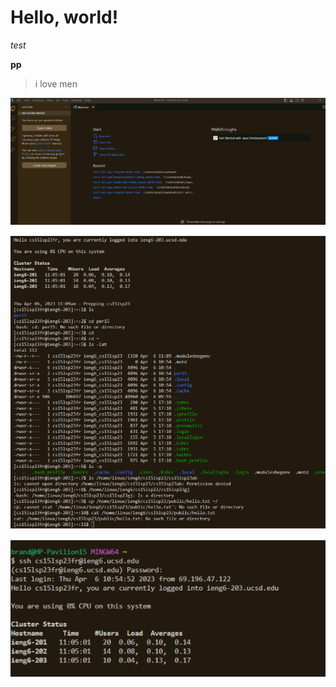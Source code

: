 # Hello, world!

*test*

**pp**

> i love men


![Image](Screenshot%202023-04-06%20113936.png)

![Image](Screenshot%202023-04-06%20114000.png)

![Image](Screenshot%202023-04-06%20114027.png)
